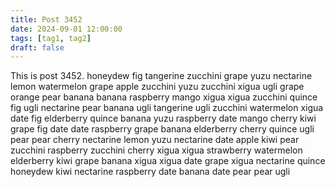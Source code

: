 ```yaml
---
title: Post 3452
date: 2024-09-01 12:00:00
tags: [tag1, tag2]
draft: false
---
```

This is post 3452.
honeydew
fig
tangerine
zucchini
grape
yuzu
nectarine
lemon
watermelon
grape
apple
zucchini
yuzu
zucchini
xigua
ugli
grape
orange
pear
banana
banana
raspberry
mango
xigua
xigua
zucchini
quince
fig
ugli
nectarine
pear
banana
ugli
tangerine
ugli
zucchini
watermelon
xigua
date
fig
elderberry
quince
banana
yuzu
raspberry
date
mango
cherry
kiwi
grape
fig
date
date
raspberry
grape
banana
elderberry
cherry
quince
ugli
pear
pear
cherry
nectarine
lemon
yuzu
nectarine
date
apple
kiwi
pear
zucchini
raspberry
zucchini
cherry
xigua
xigua
strawberry
watermelon
elderberry
kiwi
grape
banana
xigua
xigua
date
grape
xigua
nectarine
quince
honeydew
kiwi
nectarine
raspberry
date
banana
date
pear
pear
ugli
